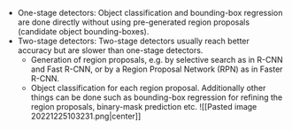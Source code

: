 - One-stage detectors: Object classification and bounding-box regression are done directly without using pre-generated region proposals (candidate object bounding-boxes).
- Two-stage detectors: Two-stage detectors usually reach better accuracy but are slower than one-stage detectors.
	- Generation of region proposals, e.g. by selective search as in R-CNN and Fast R-CNN, or by a Region Proposal Network (RPN) as in Faster R-CNN.
	- Object classification for each region proposal. Additionally other things can be done such as bounding-box regression for refining the region proposals, binary-mask prediction etc.
![[Pasted image 20221225103231.png|center]]
